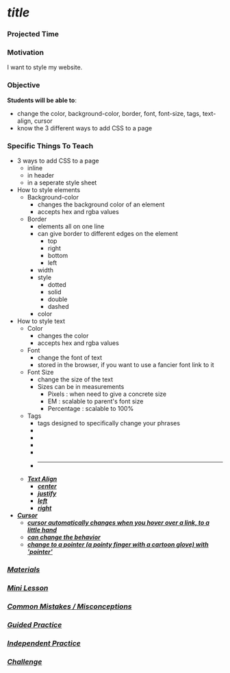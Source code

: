 # ___title___

### Projected Time


### Motivation
I want to style my website.


### Objective
**Students will be able to**:
- change the color, background-color, border, font, font-size, tags, text-align, cursor
- know the 3 different ways to add CSS to a page


### Specific Things To Teach
- 3 ways to add CSS to a page
	- inline 
	- in header
	- in a seperate style sheet
- How to style elements
	- Background-color
		- changes the background color of an element
		- accepts hex and rgba values
	- Border
		- elements all on one line
		- can give border to different edges on the element
			- top
			- right
			- bottom
			- left
		- width
		- style
			- dotted
			- solid
			- double
			- dashed
		- color
- How to style text
	- Color
		- changes the color
		- accepts hex and rgba values
	- Font
		- change the font of text
		- stored in the browser, if you want to use a fancier font link to it
	- Font Size
		- change the size of the text
		- Sizes can be in measurements
			- Pixels : when need to give a concrete size
			- EM : scalable to parent's font size
			- Percentage : scalable to 100%
	- Tags
		- tags designed to specifically change your phrases
		- <strong>
		- <u>
		- <em>
		- <strikethrough>
		- <hr>
	- Text Align
		- center
		- justify
		- left
		- right
- Cursor
	- cursor automatically changes when you hover over a link, to a little hand
	- can change the behavior 
	- change to a pointer (a pointy finger with a cartoon glove) with 'pointer'

### Materials


### Mini Lesson


### Common Mistakes / Misconceptions


### Guided Practice


### Independent Practice


### Challenge
